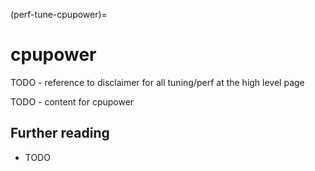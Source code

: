 (perf-tune-cpupower)=
# cpupower

TODO - reference to disclaimer for all tuning/perf at the high level page

TODO - content for cpupower

## Further reading

* TODO
